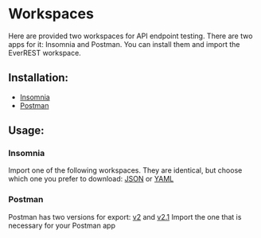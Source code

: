 # Workspaces

Here are provided two workspaces for API endpoint testing. There are two apps for it: Insomnia and Postman. You can install them and import the EverREST workspace.

## Installation:

- [Insomnia](https://insomnia.rest/download)
- [Postman](https://www.postman.com/downloads)

## Usage:

### Insomnia

Import one of the following workspaces. They are identical, but choose which one you prefer to download: [JSON](https://github.com/educata/everrest/blob/main/workspace/insomnia/Insomnia.json) or [YAML](https://github.com/educata/everrest/blob/main/workspace/insomnia/Insomnia.yaml)

### Postman

Postman has two versions for export: [v2](https://github.com/educata/everrest/blob/main/workspace/postman/postman-v.2.1.json) and [v2.1](https://github.com/educata/everrest/blob/main/workspace/postman/postman-v.2.json) Import the one that is necessary for your Postman app